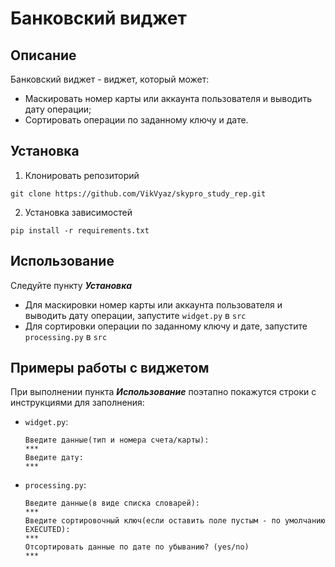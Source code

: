 # Банковский виджет

## Описание

Банковский виджет - виджет, который может:
* Маскировать номер карты или аккаунта пользователя и выводить дату операции;
* Сортировать операции по заданному ключу и дате.

## Установка

1. Клонировать репозиторий
```
git clone https://github.com/VikVyaz/skypro_study_rep.git
```
2. Установка зависимостей
````
pip install -r requirements.txt
````

## Использование

Следуйте пункту ***Установка***
* Для маскировки номер карты или аккаунта пользователя и выводить дату операции, запустите `widget.py` в `src`
* Для сортировки операции по заданному ключу и дате, запустите `processing.py` в `src`

## Примеры работы с виджетом

При выполнении пункта ***Использование*** поэтапно покажутся строки с инструкциями для заполнения:

* `widget.py`:
    ````
    Введите данные(тип и номера счета/карты):
    ***
    Введите дату:
    ***
    ````
* `processing.py`:
    ````
    Введите данные(в виде списка словарей):
    ***
    Введите сортировочный ключ(если оставить поле пустым - по умолчанию EXECUTED):
    ***
    Отсортировать данные по дате по убыванию? (yes/no)
    ***
    ````